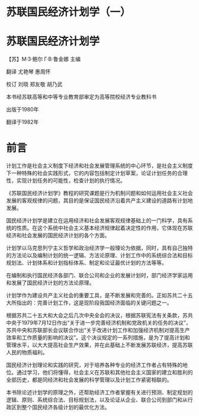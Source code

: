 # 苏联国民经济计划学（一）

# 苏联国民经济计划学

【苏】М·З·鲍尔  Г·В·鲁金娜  主编

翻译    尤艳琴  惠周怀

校订    刘晓    郑友敬  胡乃武

 

本书经苏联高等和中等专业教育部审定为高等院校经济专业教科书

出版于1980年

翻译于1982年

 

# 前言

计划工作是社会主义制度下经济和社会发展管理系统的中心环节，是社会主义制度下一种特殊的社会实践形式，它的内容包括制定计划草案，论证计划任务的合理性，实现计划任务的可能性，检查计划的执行情况。
    
《苏联国民经济计划学》教程的研究课题是行为机制问题和如何运用社会主义社会发展的客观规律的问题，其目的是保证国民经济沿着共产主义建设的道路有计划地发展。
    
国民经济计划学是建立在运用经济和社会发展客观规律基础上的一门科学，具有系统的性质。在这个系统中社会主义基本经济规律起着决定性的作用，它体现在苏联经济和社会发展的国民经济计划的各个方面。
    
计划学以马克思列宁主义哲学和政治经济学一般理论为依据，同时，具有自己独特的方法论以及编制计划的统一逻辑、方法论原理、计划工作中的系统综合法和目标规划法、计划体系和计划指标体系、制定和论证最优计划的方法等等。
    
在编制和执行国民经济各部门、联合公司和企业的发展计划时，部门经济学家运用和发展了国民经济计划的方法论原理。
    
计划学作为建设共产主义社会的重要工具，是不断发展和完善的。正如苏共二十五大所指出的：完善计划工作，这是现阶段我国经济面临的关键问题之一。
    
根据苏共二十五大和大会之后几次中央全会的决议，根据苏联宪法有关条款，苏共中央于1979年7月12日作出“关于进一步完善经济机制和党政机关的任务的决议”，苏共中央和苏联部长会议联合作出“关于改进计划工作和加强经济机制对提高生产效率和工作质量的影响的决议”。这个决议规定的一系列措施，是为了提高计划和管理水平，以大大提高社会生产效果，并在此基础上不断发展苏联经济，提高苏联人民的物质福利。
    
国民经济计划理论和实践的研究，对于培养各种专业的经济工作者占有特殊的地位。通过学习，他们将懂得，社会主义在苏联和其他社会主义国家的建立和胜利的全部历史，都是同经济和社会发展的科学管理以及计划工作紧密相联的。
    
本书除论述计划学的原理之外，还帮助经济工作者掌握有关进行预测、制定规划的逻辑、原则、系统综合法、目标规划法，以及论证从企业、联合公司到部门和从行政区到整个国民经济各级计划的最优化方法。